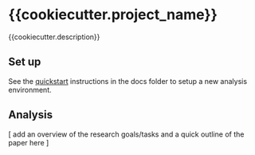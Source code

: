 # {{cookiecutter.project_name}}

{{cookiecutter.description}}

## Set up

See the [quickstart](docs/infrastructure/README.md) instructions in the docs folder to setup a new analysis environment.

## Analysis

[ add an overview of the research goals/tasks and a quick outline of the paper here ]